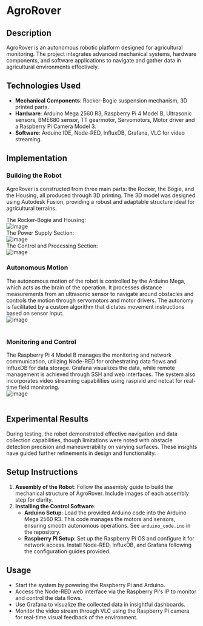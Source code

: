 # AgroRover

## Description
AgroRover is an autonomous robotic platform designed for agricultural monitoring. The project integrates advanced mechanical systems, hardware components, and software applications to navigate and gather data in agricultural environments effectively.

## Technologies Used
- **Mechanical Components**: Rocker-Bogie suspension mechanism, 3D printed parts.
- **Hardware**: Arduino Mega 2560 R3, Raspberry Pi 4 Model B, Ultrasonic sensors, BME680 sensor, TT gearmotor, Servomotors, Motor driver and a Raspberry Pi Camera Model 3.
- **Software**: Arduino IDE, Node-RED, InfluxDB, Grafana, VLC for video streaming.

## Implementation

### Building the Robot
AgroRover is constructed from three main parts: the Rocker, the Bogie, and the Housing, all produced through 3D printing. The 3D model was designed using Autodesk Fusion, providing a robust and adaptable structure ideal for agricultural terrains.

The Rocker-Bogie and Housing:<br>
![Image](https://github.com/user-attachments/assets/06b50f2e-769e-4de6-80b1-58edaea05c91)
<br>
The Power Supply Section:<br>
![image](https://github.com/user-attachments/assets/c268d25b-275e-4e45-8e4e-4ed1e71d407b)
<br>
The Control and Processing Section:<br>
![image](https://github.com/user-attachments/assets/d12de5b4-89da-4dbd-ada3-c36264b265d3)
<br>

### Autonomous Motion
The autonomous motion of the robot is controlled by the Arduino Mega, which acts as the brain of the operation. It processes distance measurements from an ultrasonic sensor to navigate around obstacles and controls the motion through servomotors and motor drivers. The autonomy is facilitated by a custom algorithm that dictates movement instructions based on sensor input.
<br>
![image](https://github.com/user-attachments/assets/030181c1-5d2e-4449-8c39-e5fc8fea7ee5)<br>
<br>

### Monitoring and Control
The Raspberry Pi 4 Model B manages the monitoring and network communication, utilizing Node-RED for orchestrating data flows and InfluxDB for data storage. Grafana visualizes the data, while remote management is achieved through SSH and web interfaces. The system also incorporates video streaming capabilities using raspivid and netcat for real-time field monitoring.
<br>
![image](https://github.com/user-attachments/assets/93197526-8310-4c5d-8bc7-e0b784ed6007)<br>
<br>

## Experimental Results
During testing, the robot demonstrated effective navigation and data collection capabilities, though limitations were noted with obstacle detection precision and maneuverability on varying surfaces. These insights have guided further refinements in design and functionality.

## Setup Instructions
1. **Assembly of the Robot**: Follow the assembly guide to build the mechanical structure of AgroRover. Include images of each assembly step for clarity.
2. **Installing the Control Software**:
   - **Arduino Setup**: Load the provided Arduino code into the Arduino Mega 2560 R3. This code manages the motors and sensors, ensuring smooth autonomous operations. See `arduino_code.ino` in the repository.
   - **Raspberry Pi Setup**: Set up the Raspberry Pi OS and configure it for network access. Install Node-RED, InfluxDB, and Grafana following the configuration guides provided.

## Usage
- Start the system by powering the Raspberry Pi and Arduino.
- Access the Node-RED web interface via the Raspberry Pi's IP to monitor and control the data flows.
- Use Grafana to visualize the collected data in insightful dashboards.
- Monitor the video stream through VLC using the Raspberry Pi camera for real-time visual feedback of the environment.

